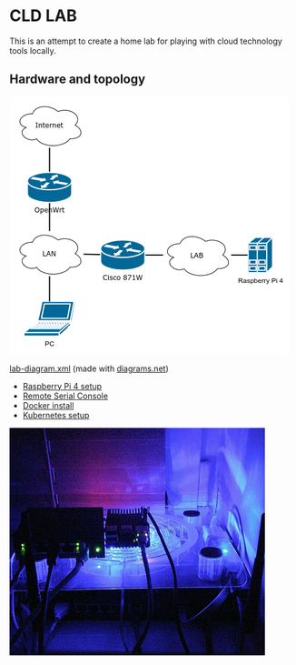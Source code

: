 # CLD LAB
This is an attempt to create a home lab for playing with cloud technology tools locally.

## Hardware and topology

![LAB diagram](img/lab-diagram.png?raw=true "LAB diagram")

[lab-diagram.xml](lab-diagram.xml) (made with [diagrams.net](https://diagrams.net))

- [Raspberry Pi 4 setup](rpi4.md)
- [Remote Serial Console](remote-console.md)
- [Docker install](docker.md)
- [Kubernetes setup](k3d.md)

![LAB](img/_lab_latest.png?raw=true "LAB")
